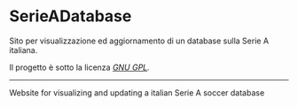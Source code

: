 SerieADatabase
==============

Sito per visualizzazione ed aggiornamento di un database sulla Serie A italiana.

Il progetto è sotto la licenza *[GNU GPL](SirAnderson/SerieADatabase/COPYING).*

-------------------------------------------------------------------------------

Website for visualizing and updating a italian Serie A soccer database
